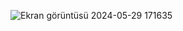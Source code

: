 ![Ekran görüntüsü 2024-05-29 171635](https://github.com/alicanarmttt/To-do-list-Js/assets/131194727/1c7c94cf-725d-46b1-ae44-33fd5ed797b0)
